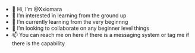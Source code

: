 - 👋 Hi, I’m @Xxiomara
- 👀 I’m interested in learning from the ground up
- 🌱 I’m currently learning from the very beginnng
- 💞️ I’m looking to collaborate on any beginner level things
- 📫 You can reach me on here if there is a messaging system or tag me if there is the capability

<!---
Xxiomara/Xxiomara is a ✨ special ✨ repository because its `README.md` (this file) appears on your GitHub profile.
You can click the Preview link to take a look at your changes.
--->
